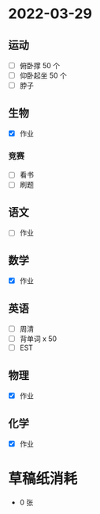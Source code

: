 # **2022-03-29**

## 运动

- [ ] 俯卧撑 50 个
- [ ] 仰卧起坐 50 个
- [ ] 脖子

## 生物
- [x] 作业

### 竞赛
- [ ] 看书
- [ ] 刷题

## 语文
- [ ] 作业

## 数学
- [x] 作业

## 英语
- [ ] 周清
- [ ] 背单词 x 50
- [ ] EST

## 物理
- [x] 作业

## 化学
- [x] 作业

# 草稿纸消耗

- 0 张
